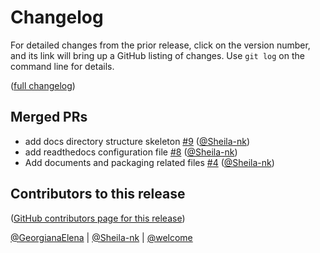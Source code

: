 # Changelog

For detailed changes from the prior release, click on the version number, and
its link will bring up a GitHub listing of changes. Use `git log` on the
command line for details.

([full changelog](https://github.com/jupyterhub/pytest-jupyterhub/compare/0a6ed6d634f8bd9ae294a367fad1757f521f18b1...3407b07596b0be6cc141a8a671fa8be2257d1c80))

## Merged PRs

- add docs directory structure skeleton [#9](https://github.com/jupyterhub/pytest-jupyterhub/pull/9) ([@Sheila-nk](https://github.com/Sheila-nk))
- add readthedocs configuration file [#8](https://github.com/jupyterhub/pytest-jupyterhub/pull/8) ([@Sheila-nk](https://github.com/Sheila-nk))
- Add documents and packaging related files [#4](https://github.com/jupyterhub/pytest-jupyterhub/pull/4) ([@Sheila-nk](https://github.com/Sheila-nk))

## Contributors to this release

([GitHub contributors page for this release](https://github.com/jupyterhub/pytest-jupyterhub/graphs/contributors?from=2022-12-12&to=2022-12-20&type=c))

[@GeorgianaElena](https://github.com/search?q=repo%3Ajupyterhub%2Fpytest-jupyterhub+involves%3AGeorgianaElena+updated%3A2022-12-12..2022-12-20&type=Issues) | [@Sheila-nk](https://github.com/search?q=repo%3Ajupyterhub%2Fpytest-jupyterhub+involves%3ASheila-nk+updated%3A2022-12-12..2022-12-20&type=Issues) | [@welcome](https://github.com/search?q=repo%3Ajupyterhub%2Fpytest-jupyterhub+involves%3Awelcome+updated%3A2022-12-12..2022-12-20&type=Issues)
